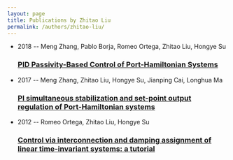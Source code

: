 ```yaml
---
layout: page
title: Publications by Zhitao Liu
permalink: /authors/zhitao-liu/
---
```


<ul class="post-list">
<li><span class='post-meta'>2018 -- Meng Zhang, Pablo Borja, Romeo Ortega, Zhitao Liu, Hongye Su</span><h3><a class='post-link' href='../../pid-passivity-based-control-of-port-hamiltonian-systems'>PID Passivity-Based Control of Port-Hamiltonian Systems</a></h3></li>
<li><span class='post-meta'>2017 -- Meng Zhang, Zhitao Liu, Hongye Su, Jianping Cai, Longhua Ma</span><h3><a class='post-link' href='../../pi-simultaneous-stabilization-and-set-point-output-regulation-of-port-hamiltonian-systems'>PI simultaneous stabilization and set-point output regulation of Port-Hamiltonian systems</a></h3></li>
<li><span class='post-meta'>2012 -- Romeo Ortega, Zhitao Liu, Hongye Su</span><h3><a class='post-link' href='../../control-via-interconnection-and-damping-assignment-of-linear-time-invariant-systems-a-tutorial'>Control via interconnection and damping assignment of linear time-invariant systems: a tutorial</a></h3></li>

</ul>
